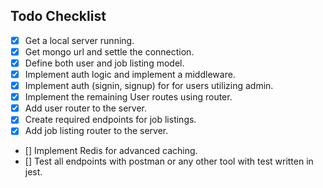 ## Todo Checklist

- [x] Get a local server running.
- [x] Get mongo url and settle the connection.
- [x] Define both user and job listing model.
- [x] Implement auth logic and implement a middleware.
- [x] Implement auth (signin, signup) for for users utilizing admin.
- [x] Implement the remaining User routes using router.
- [x] Add user router to the server.
- [x] Create required endpoints for job listings.
- [x] Add job listing router to the server.
- [] Implement Redis for advanced caching.
- [] Test all endpoints with postman or any other tool with test written in jest.
